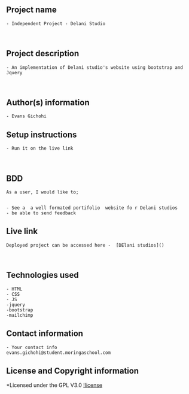 ## Project name
    - Independent Project - Delani Studio
​
## Project description
    - An implementation of Delani studio's website using bootstrap and Jquery
  
​
## Author(s) information
    - Evans Gichohi
  
## Setup instructions
    - Run it on the live link
​
## BDD
    As a user, I would like to;


    - See a  a well formated portifolio  website fo r Delani studios
    - be able to send feedback
  
## Live link
    Deployed project can be accessed here -  [DElani studios]()
​
## Technologies used
    - HTML
    - CSS
    - JS
    -jquery
    -bootstrap
    -mailchimp
  
## Contact information
    - Your contact info
    evans.gichohi@student.moringaschool.com
  
## License and Copyright information
*Licensed under the GPL V3.0
    [!license](https://github.com/gichohievans/Delanistudio/blob/main/LICENSE)